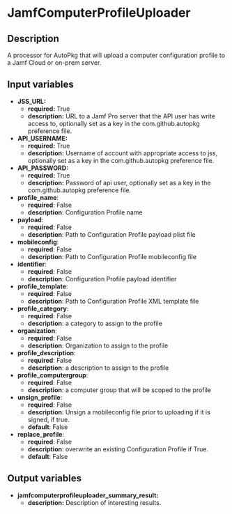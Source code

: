 # JamfComputerProfileUploader

## Description

A processor for AutoPkg that will upload a computer configuration profile to a Jamf Cloud or on-prem server.

## Input variables

- **JSS_URL:**
  - **required:** True
  - **description:** URL to a Jamf Pro server that the API user has write access to, optionally set as a key in the com.github.autopkg preference file.
- **API_USERNAME:**
  - **required:** True
  - **description:** Username of account with appropriate access to jss, optionally set as a key in the com.github.autopkg preference file.
- **API_PASSWORD:**
  - **required:** True
  - **description:** Password of api user, optionally set as a key in the com.github.autopkg preference file.
- **profile_name**:
  - **required**: False
  - **description**: Configuration Profile name
- **payload**:
  - **required**: False
  - **description**: Path to Configuration Profile payload plist file
- **mobileconfig**:
  - **required**: False
  - **description**: Path to Configuration Profile mobileconfig file
- **identifier**:
  - **required**: False
  - **description**: Configuration Profile payload identifier
- **profile_template**:
  - **required**: False
  - **description**: Path to Configuration Profile XML template file
- **profile_category**:
  - **required**: False
  - **description**: a category to assign to the profile
- **organization**:
  - **required**: False
  - **description**: Organization to assign to the profile
- **profile_description**:
  - **required**: False
  - **description**: a description to assign to the profile
- **profile_computergroup**:
  - **required**: False
  - **description**: a computer group that will be scoped to the profile
- **unsign_profile**:
  - **required**: False
  - **description**: Unsign a mobileconfig file prior to uploading if it is signed, if true.
  - **default**: False
- **replace_profile**:
  - **required**: False
  - **description**: overwrite an existing Configuration Profile if True.
  - **default**: False

## Output variables

- **jamfcomputerprofileuploader_summary_result:**
  - **description:** Description of interesting results.
